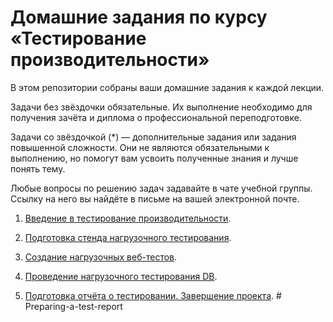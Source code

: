 # Домашние задания по курсу «Тестирование производительности»

В этом репозитории собраны ваши домашние задания к каждой лекции. 

Задачи без звёздочки обязательные. Их выполнение необходимо для получения зачёта и диплома о профессиональной переподготовке.

Задачи со звёздочкой (*) —  дополнительные задания или задания повышенной сложности. Они не являются обязательными к выполнению, но помогут вам усвоить полученные знания и лучше понять тему.

Любые вопросы по решению задач задавайте в чате учебной группы. Ссылку на него вы найдёте в письме на вашей электронной почте.


1. [Введение в тестирование производительности](https://github.com/netology-code/loadqa-homeworks/blob/main/1.Introduction%20to%20load%20testing/homework_lecture1.md).

2. [Подготовка стенда нагрузочного тестирования](https://github.com/netology-code/loadqa-homeworks/blob/main/2.Load%20environment/homework_lecture2.md).

3. [Создание нагрузочных веб-тестов](https://github.com/netology-code/loadqa-homeworks/blob/main/3.Load%20web/homework_lecture3.md).

4. [Проведение нагрузочного тестирования DB](https://github.com/netology-code/loadqa-homeworks/blob/main/4.Load%20db/homework_lecture4.md).

5. [Подготовка отчёта о тестировании. Завершение проекта](https://github.com/netology-code/loadqa-homeworks/blob/main/5.Metrics/homework_lecture5.md).
#   P r e p a r i n g - a - t e s t - r e p o r t  
 